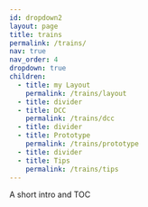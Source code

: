 ```yaml
---
id: dropdown2
layout: page
title: trains
permalink: /trains/
nav: true
nav_order: 4
dropdown: true
children:
  - title: my Layout
    permalink: /trains/layout
  - title: divider
  - title: DCC
    permalink: /trains/dcc
  - title: divider
  - title: Prototype
    permalink: /trains/prototype
  - title: divider
  - title: Tips
    permalink: /trains/tips
---
```


A short intro and TOC
